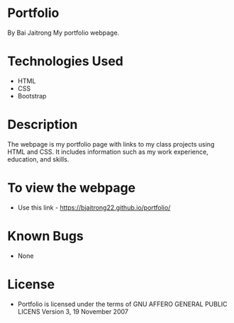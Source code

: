 # Portfolio
By Bai Jaitrong
My portfolio webpage.  
# Technologies Used
  * HTML
  * CSS
  * Bootstrap
# Description
The webpage is my portfolio page with links to my class projects using HTML and CSS. It includes information such as my work experience, education, and skills.

# To view the webpage
  * Use this link - https://bjaitrong22.github.io/portfolio/
# Known Bugs
  * None
  
# License
 * Portfolio is licensed under the terms of GNU AFFERO GENERAL PUBLIC LICENS Version 3, 19 November 2007


  
  




